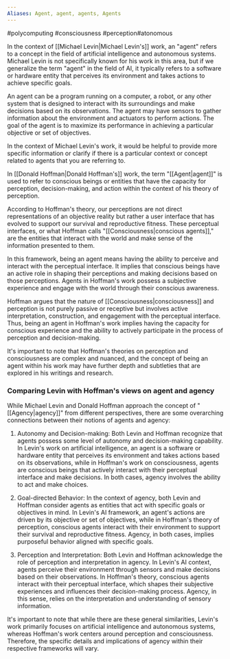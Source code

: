 ```yaml
---
Aliases: Agent, agent, agents, Agents
---
```

#polycomputing #consciousness #perception#atonomous

In the context of [[Michael Levin|Michael Levin's]] work, an "agent" refers to a concept in the field of artificial intelligence and autonomous systems. Michael Levin is not specifically known for his work in this area, but if we generalize the term "agent" in the field of AI, it typically refers to a software or hardware entity that perceives its environment and takes actions to achieve specific goals.

An agent can be a program running on a computer, a robot, or any other system that is designed to interact with its surroundings and make decisions based on its observations. The agent may have sensors to gather information about the environment and actuators to perform actions. The goal of the agent is to maximize its performance in achieving a particular objective or set of objectives.

In the context of Michael Levin's work, it would be helpful to provide more specific information or clarify if there is a particular context or concept related to agents that you are referring to.

In [[Donald Hoffman|Donald Hoffman's]] work, the term "[[Agent|agent]]" is used to refer to conscious beings or entities that have the capacity for perception, decision-making, and action within the context of his theory of perception.

According to Hoffman's theory, our perceptions are not direct representations of an objective reality but rather a user interface that has evolved to support our survival and reproductive fitness. These perceptual interfaces, or what Hoffman calls "[[Consciousness|conscious agents]]," are the entities that interact with the world and make sense of the information presented to them.

In this framework, being an agent means having the ability to perceive and interact with the perceptual interface. It implies that conscious beings have an active role in shaping their perceptions and making decisions based on those perceptions. Agents in Hoffman's work possess a subjective experience and engage with the world through their conscious awareness.

Hoffman argues that the nature of [[Consciousness|consciousness]] and perception is not purely passive or receptive but involves active interpretation, construction, and engagement with the perceptual interface. Thus, being an agent in Hoffman's work implies having the capacity for conscious experience and the ability to actively participate in the process of perception and decision-making.

It's important to note that Hoffman's theories on perception and consciousness are complex and nuanced, and the concept of being an agent within his work may have further depth and subtleties that are explored in his writings and research.

### Comparing Levin with Hoffman's views on agent and agency
While Michael Levin and Donald Hoffman approach the concept of "[[Agency|agency]]" from different perspectives, there are some overarching connections between their notions of agents and agency:

1. Autonomy and Decision-making: Both Levin and Hoffman recognize that agents possess some level of autonomy and decision-making capability. In Levin's work on artificial intelligence, an agent is a software or hardware entity that perceives its environment and takes actions based on its observations, while in Hoffman's work on consciousness, agents are conscious beings that actively interact with their perceptual interface and make decisions. In both cases, agency involves the ability to act and make choices.

2. Goal-directed Behavior: In the context of agency, both Levin and Hoffman consider agents as entities that act with specific goals or objectives in mind. In Levin's AI framework, an agent's actions are driven by its objective or set of objectives, while in Hoffman's theory of perception, conscious agents interact with their environment to support their survival and reproductive fitness. Agency, in both cases, implies purposeful behavior aligned with specific goals.

3. Perception and Interpretation: Both Levin and Hoffman acknowledge the role of perception and interpretation in agency. In Levin's AI context, agents perceive their environment through sensors and make decisions based on their observations. In Hoffman's theory, conscious agents interact with their perceptual interface, which shapes their subjective experiences and influences their decision-making process. Agency, in this sense, relies on the interpretation and understanding of sensory information.

It's important to note that while there are these general similarities, Levin's work primarily focuses on artificial intelligence and autonomous systems, whereas Hoffman's work centers around perception and consciousness. Therefore, the specific details and implications of agency within their respective frameworks will vary.
